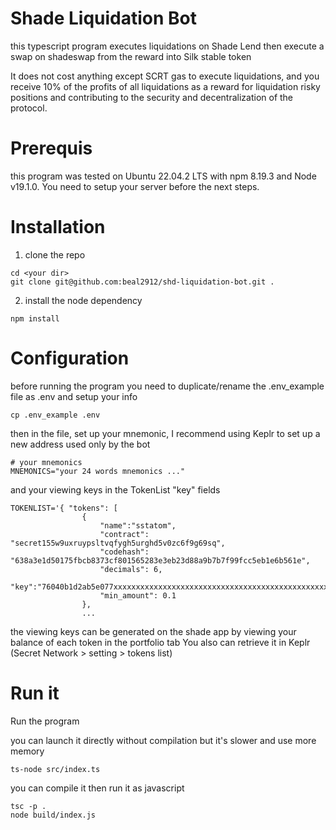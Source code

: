 # Shade Liquidation Bot 

this typescript program executes liquidations on Shade Lend then execute a swap on shadeswap from the reward into Silk stable token   

It does not cost anything except SCRT gas to execute liquidations, and you receive 10% of the profits of all liquidations as a reward for liquidation risky positions and contributing to the security and decentralization of the protocol.

# Prerequis

this program was tested on Ubuntu 22.04.2 LTS with npm 8.19.3 and Node v19.1.0.
You need to setup your server before the next steps.

# Installation

1. clone the repo 

```
cd <your dir>
git clone git@github.com:beal2912/shd-liquidation-bot.git .
```

2. install the node dependency 
```
npm install
```
# Configuration

before running the program you need to duplicate/rename the .env_example file as .env and setup your info
```
cp .env_example .env
``` 

then in the file, set up your mnemonic, I recommend using Keplr to set up a new address used only by the bot
```
# your mnemonics
MNEMONICS="your 24 words mnemonics ..."
```



and your viewing keys in the TokenList "key" fields
```
TOKENLIST='{ "tokens": [
                { 
                    "name":"sstatom", 
                    "contract": "secret155w9uxruypsltvqfygh5urghd5v0zc6f9g69sq", 
                    "codehash": "638a3e1d50175fbcb8373cf801565283e3eb23d88a9b7b7f99fcc5eb1e6b561e",
                    "decimals": 6,
                    "key":"76040b1d2ab5e077xxxxxxxxxxxxxxxxxxxxxxxxxxxxxxxxxxxxxxxxxxxxxxxx",
                    "min_amount": 0.1
                },
                ...
```
the viewing keys can be generated on the shade app by viewing your balance of each token in the portfolio tab
You also can retrieve it in Keplr (Secret Network > setting > tokens list)

# Run it

Run the program

you can launch it directly without compilation but it's slower and use more memory
```
ts-node src/index.ts
```

you can compile it then run it as javascript
```
tsc -p .
node build/index.js
```